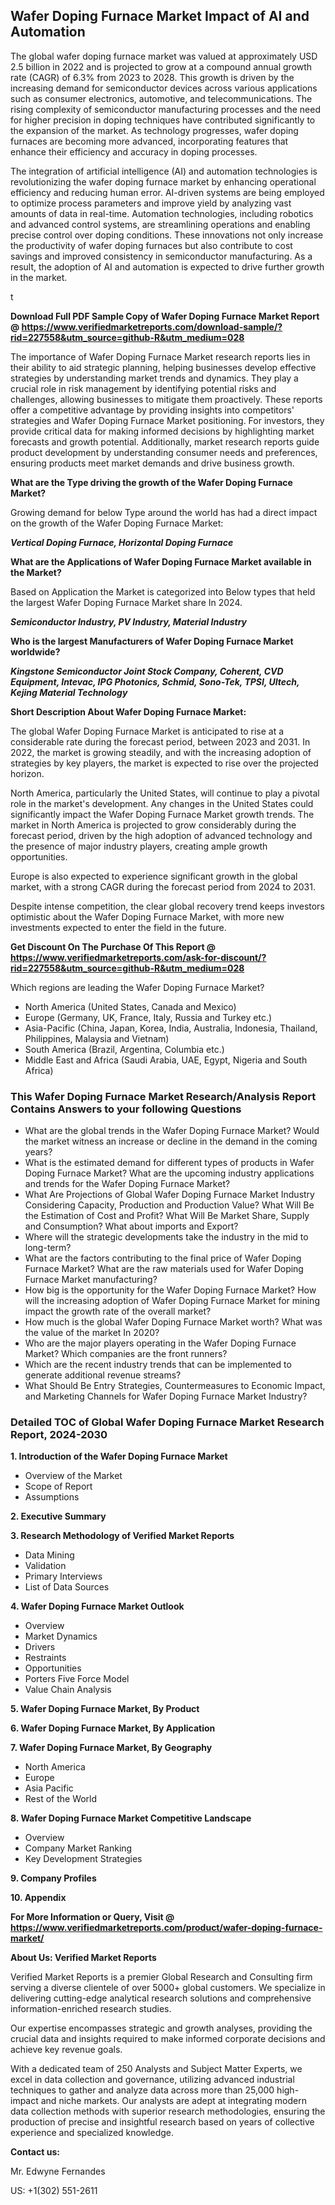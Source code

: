 <h2>Wafer Doping Furnace Market Impact of AI and Automation</h2><p>The global wafer doping furnace market was valued at approximately USD 2.5 billion in 2022 and is projected to grow at a compound annual growth rate (CAGR) of 6.3% from 2023 to 2028. This growth is driven by the increasing demand for semiconductor devices across various applications such as consumer electronics, automotive, and telecommunications. The rising complexity of semiconductor manufacturing processes and the need for higher precision in doping techniques have contributed significantly to the expansion of the market. As technology progresses, wafer doping furnaces are becoming more advanced, incorporating features that enhance their efficiency and accuracy in doping processes.</p><p>The integration of artificial intelligence (AI) and automation technologies is revolutionizing the wafer doping furnace market by enhancing operational efficiency and reducing human error. AI-driven systems are being employed to optimize process parameters and improve yield by analyzing vast amounts of data in real-time. Automation technologies, including robotics and advanced control systems, are streamlining operations and enabling precise control over doping conditions. These innovations not only increase the productivity of wafer doping furnaces but also contribute to cost savings and improved consistency in semiconductor manufacturing. As a result, the adoption of AI and automation is expected to drive further growth in the market.</p>t</p><p id="" class=""><strong>Download Full PDF Sample Copy of Wafer Doping Furnace Market Report @ <a href="https://www.verifiedmarketreports.com/download-sample/?rid=227558&utm_source=github-R&utm_medium=028" target="_blank">https://www.verifiedmarketreports.com/download-sample/?rid=227558&utm_source=github-R&utm_medium=028</a></strong></p><p>The importance of&nbsp;Wafer Doping Furnace Market research reports lies in their ability to aid strategic planning, helping businesses develop effective strategies by understanding market trends and dynamics. They play a crucial role in risk management by identifying potential risks and challenges, allowing businesses to mitigate them proactively. These reports offer a competitive advantage by providing insights into competitors' strategies and Wafer Doping Furnace Market positioning. For investors, they provide critical data for making informed decisions by highlighting market forecasts and growth potential. Additionally, market research reports guide product development by understanding consumer needs and preferences, ensuring products meet market demands and drive business growth.</p><p><strong>What are the&nbsp;Type driving the growth of the Wafer Doping Furnace Market?</strong></p><p id="" class="">Growing demand for below Type around the world has had a direct impact on the growth of the Wafer Doping Furnace Market:</p><em><strong>Vertical Doping Furnace, Horizontal Doping Furnace</strong></em></p><strong>What are the&nbsp;Applications&nbsp;of Wafer Doping Furnace Market available in the Market?</strong></p><p id="" class="">Based on Application the Market is categorized into Below types that held the largest Wafer Doping Furnace Market share In 2024.</p><em><strong>Semiconductor Industry, PV Industry, Material Industry</strong></em></p><strong>Who is the largest Manufacturers of Wafer Doping Furnace Market worldwide?</strong></p><p><em><strong>Kingstone Semiconductor Joint Stock Company, Coherent, CVD Equipment, Intevac, IPG Photonics, Schmid, Sono-Tek, TPSI, Ultech, Kejing Material Technology</strong></em></p><p id="" class=""><strong>Short Description About Wafer Doping Furnace Market:</strong></p><p>The global Wafer Doping Furnace Market is anticipated to rise at a considerable rate during the forecast period, between 2023 and 2031. In 2022, the market is growing steadily, and with the increasing adoption of strategies by key players, the market is expected to rise over the projected horizon.</p><p>North America, particularly the United States, will continue to play a pivotal role in the market's development. Any changes in the United States could significantly impact the Wafer Doping Furnace Market growth trends. The market in North America is projected to grow considerably during the forecast period, driven by the high adoption of advanced technology and the presence of major industry players, creating ample growth opportunities.</p><p>Europe is also expected to experience significant growth in the global market, with a strong CAGR during the forecast period from 2024 to 2031.</p><p>Despite intense competition, the clear global recovery trend keeps investors optimistic about the Wafer Doping Furnace Market, with more new investments expected to enter the field in the future.</p><p id="" class=""><strong>Get Discount On The Purchase Of This Report @ <a href="https://www.verifiedmarketreports.com/ask-for-discount/?rid=227558&utm_source=github-R&utm_medium=028" target="_blank">https://www.verifiedmarketreports.com/ask-for-discount/?rid=227558&utm_source=github-R&utm_medium=028</a></strong></p>Which regions are leading the Wafer Doping Furnace Market?</p><ul><li>North America (United States, Canada and Mexico)</li><li>Europe (Germany, UK, France, Italy, Russia and Turkey etc.)</li><li>Asia-Pacific (China, Japan, Korea, India, Australia, Indonesia, Thailand, Philippines, Malaysia and Vietnam)</li><li>South America (Brazil, Argentina, Columbia etc.)</li><li>Middle East and Africa (Saudi Arabia, UAE, Egypt, Nigeria and South Africa)</li></ul><h3 id="" class="">This Wafer Doping Furnace Market Research/Analysis Report Contains Answers to your following Questions</h3><ul><li>What are the global trends in the Wafer Doping Furnace Market? Would the market witness an increase or decline in the demand in the coming years?</li><li>What is the estimated demand for different types of products in Wafer Doping Furnace Market? What are the upcoming industry applications and trends for the Wafer Doping Furnace Market?</li><li>What Are Projections of Global Wafer Doping Furnace Market Industry Considering Capacity, Production and Production Value? What Will Be the Estimation of Cost and Profit? What Will Be Market Share, Supply and Consumption? What about imports and Export?</li><li>Where will the strategic developments take the industry in the mid to long-term?</li><li>What are the factors contributing to the final price of Wafer Doping Furnace Market? What are the raw materials used for Wafer Doping Furnace Market manufacturing?</li><li>How big is the opportunity for the Wafer Doping Furnace Market? How will the increasing adoption of Wafer Doping Furnace Market for mining impact the growth rate of the overall market?</li><li>How much is the global Wafer Doping Furnace Market worth? What was the value of the market In 2020?</li><li>Who are the major players operating in the Wafer Doping Furnace Market? Which companies are the front runners?</li><li>Which are the recent industry trends that can be implemented to generate additional revenue streams?</li><li>What Should Be Entry Strategies, Countermeasures to Economic Impact, and Marketing Channels for Wafer Doping Furnace Market Industry?</li></ul><h3 id="" class="">Detailed TOC of Global Wafer Doping Furnace Market Research Report, 2024-2030</h3><p id="" class=""><strong>1. Introduction of the Wafer Doping Furnace Market</strong></p><ul><li>Overview of the Market</li><li>Scope of Report</li><li>Assumptions</li></ul><p id="" class=""><strong>2. Executive Summary</strong></p><p id="" class=""><strong>3. Research Methodology of Verified Market Reports</strong></p><ul><li>Data Mining</li><li>Validation</li><li>Primary Interviews</li><li>List of Data Sources</li></ul><p id="" class=""><strong>4. Wafer Doping Furnace Market Outlook</strong></p><ul><li>Overview</li><li>Market Dynamics</li><li>Drivers</li><li>Restraints</li><li>Opportunities</li><li>Porters Five Force Model</li><li>Value Chain Analysis</li></ul><p id="" class=""><strong>5. Wafer Doping Furnace Market, By Product</strong></p><p id="" class=""><strong>6. Wafer Doping Furnace Market, By Application</strong></p><p id="" class=""><strong>7. Wafer Doping Furnace Market, By Geography</strong></p><ul><li>North America</li><li>Europe</li><li>Asia Pacific</li><li>Rest of the World</li></ul><p id="" class=""><strong>8. Wafer Doping Furnace Market Competitive Landscape</strong></p><ul><li>Overview</li><li>Company Market Ranking</li><li>Key Development Strategies</li></ul><p id="" class=""><strong>9. Company Profiles</strong></p><p id="" class=""><strong>10. Appendix</strong></p><p id="" class=""><strong>For More Information or Query, Visit @ <a href="https://www.verifiedmarketreports.com/product/wafer-doping-furnace-market/" target="_blank">https://www.verifiedmarketreports.com/product/wafer-doping-furnace-market/</a></strong></p><p id="" class=""><strong>About Us: Verified Market Reports</strong></p><p id="" class="">Verified Market Reports is a premier Global Research and Consulting firm serving a diverse clientele of over 5000+ global customers. We specialize in delivering cutting-edge analytical research solutions and comprehensive information-enriched research studies.</p><p id="" class="">Our expertise encompasses strategic and growth analyses, providing the crucial data and insights required to make informed corporate decisions and achieve key revenue goals.</p><p id="" class="">With a dedicated team of 250 Analysts and Subject Matter Experts, we excel in data collection and governance, utilizing advanced industrial techniques to gather and analyze data across more than 25,000 high-impact and niche markets. Our analysts are adept at integrating modern data collection methods with superior research methodologies, ensuring the production of precise and insightful research based on years of collective experience and specialized knowledge.</p><p id="" class=""><strong>Contact us:</strong></p><p id="" class="">Mr. Edwyne Fernandes</p><p id="" class="">US: +1(302) 551-2611</p>
